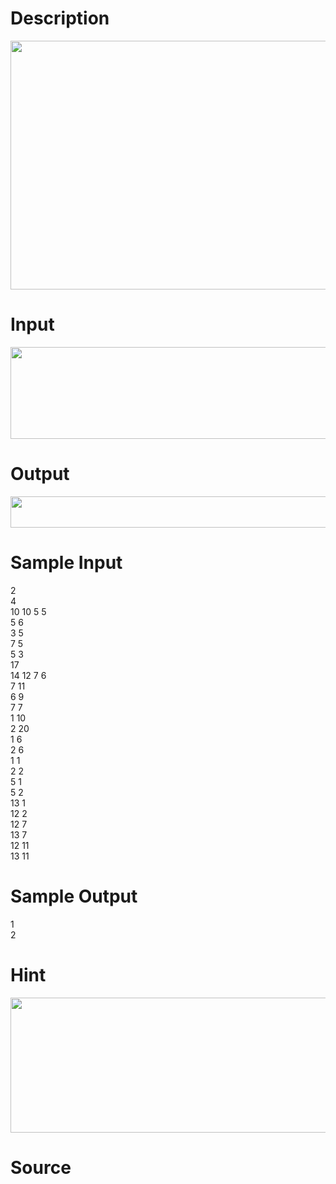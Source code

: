 
# Description

<div class="content"><p><img width="778" height="398" src="/source/bzoj/3199/img/aHR0cHM6Ly9seWRzeS5jb20vSnVkZ2VPbmxpbmUvdXBsb2FkLzIwMTMwNS8xKDEyKS5qcGc=.jpg" alt=""/></p>
<p></p></div>

# Input

<div class="content"><p><img width="733" height="147" src="/source/bzoj/3199/img/aHR0cHM6Ly9seWRzeS5jb20vSnVkZ2VPbmxpbmUvdXBsb2FkLzIwMTMwNS8yKDQpLmpwZw==.jpg" alt=""/></p></div>

# Output

<div class="content"><p><img width="542" height="50" src="/source/bzoj/3199/img/aHR0cHM6Ly9seWRzeS5jb20vSnVkZ2VPbmxpbmUvdXBsb2FkLzIwMTMwNS8zKDIpLmpwZw==.jpg" alt=""/></p></div>

# Sample Input

<div class="content"><span class="sampledata">2<br/>
4<br/>
10 10 5 5 <br/>
5 6<br/>
3 5<br/>
7 5<br/>
5 3<br/>
17<br/>
14 12 7 6<br/>
7 11<br/>
6 9<br/>
7 7<br/>
1 10<br/>
2 20<br/>
1 6<br/>
2 6<br/>
1 1<br/>
2 2 <br/>
5 1<br/>
5 2<br/>
13 1<br/>
12 2<br/>
12 7<br/>
13 7<br/>
12 11<br/>
13 11<br/>
</span></div>

# Sample Output

<div class="content"><span class="sampledata">1<br/>
2</span></div>

# Hint

<div class="content"><p></p><p><img width="745" height="216" src="/source/bzoj/3199/img/aHR0cHM6Ly9seWRzeS5jb20vSnVkZ2VPbmxpbmUvdXBsb2FkLzIwMTMwNS80KDEpLmpwZw==.jpg" alt=""/></p><p></p></div>

# Source

<div class="content"><p><a href="problemset.php?search="></a></p></div>

